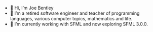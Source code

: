 - 👋 Hi, I’m Joe Bentley
- 👀 I’m a retired software engineer and teacher of programming languages, various computer topics, mathematics and life.
- 🌱 I’m currently working with SFML and now exploring SFML 3.0.0.
<!---
